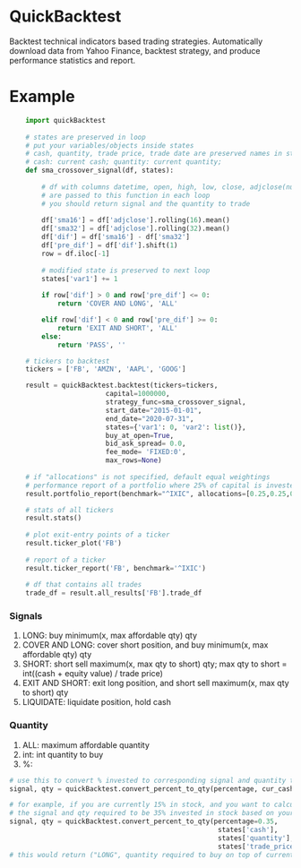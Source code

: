 # QuickBacktest

Backtest technical indicators based trading strategies.
Automatically download data from Yahoo Finance, backtest strategy, and produce performance statistics and report.

# Example
```python
    import quickBacktest
    
    # states are preserved in loop
    # put your variables/objects inside states
    # cash, quantity, trade price, trade date are preserved names in states
    # cash: current cash; quantity: current quantity; 
    def sma_crossover_signal(df, states):
    
        # df with columns datetime, open, high, low, close, adjclose(null for intraday data) 
        # are passed to this function in each loop
        # you should return signal and the quantity to trade
        
        df['sma16'] = df['adjclose'].rolling(16).mean()
        df['sma32'] = df['adjclose'].rolling(32).mean()
        df['dif'] = df['sma16'] - df['sma32']
        df['pre_dif'] = df['dif'].shift(1)
        row = df.iloc[-1]
        
        # modified state is preserved to next loop
        states['var1'] += 1
        
        if row['dif'] > 0 and row['pre_dif'] <= 0:
            return 'COVER AND LONG', 'ALL'

        elif row['dif'] < 0 and row['pre_dif'] >= 0:
            return 'EXIT AND SHORT', 'ALL'
        else:
            return 'PASS', ''

    # tickers to backtest
    tickers = ['FB', 'AMZN', 'AAPL', 'GOOG']

    result = quickBacktest.backtest(tickers=tickers,
                        capital=1000000,
                        strategy_func=sma_crossover_signal, 
                        start_date="2015-01-01",
                        end_date="2020-07-31",
                        states={'var1': 0, 'var2': list()}, 
                        buy_at_open=True,
                        bid_ask_spread= 0.0,
                        fee_mode= 'FIXED:0',
                        max_rows=None)
                      
    # if "allocations" is not specified, default equal weightings
    # performance report of a portfolio where 25% of capital is invested in each ticker
    result.portfolio_report(benchmark="^IXIC", allocations=[0.25,0.25,0.25,0.25])

    # stats of all tickers
    result.stats()
    
    # plot exit-entry points of a ticker
    result.ticker_plot('FB')
    
    # report of a ticker
    result.ticker_report('FB', benchmark='^IXIC')
    
    # df that contains all trades
    trade_df = result.all_results['FB'].trade_df
```

### Signals
1. LONG: buy minimum(x, max affordable qty) qty
2. COVER AND LONG: cover short position, and buy minimum(x, max affordable qty) qty
3. SHORT: short sell maximum(x, max qty to short) qty; max qty to short = int((cash + equity value) / trade price)
4. EXIT AND SHORT: exit long position, and short sell maximum(x, max qty to short) qty
5. LIQUIDATE: liquidate position, hold cash

### Quantity
1. ALL: maximum affordable quantity
2. int: int quantity to buy
3. %: 
```python
# use this to convert % invested to corresponding signal and quantity to trade
signal, qty = quickBacktest.convert_percent_to_qty(percentage, cur_cash, cur_qty, trade_price)

# for example, if you are currently 15% in stock, and you want to calculate
# the signal and qty required to be 35% invested in stock based on your current cash and quantity: 
signal, qty = quickBacktest.convert_percent_to_qty(percentage=0.35,
                                                    states['cash'], 
                                                    states['quantity'],
                                                    states['trade_price'])
# this would return ("LONG", quantity required to buy on top of current qty)
```


